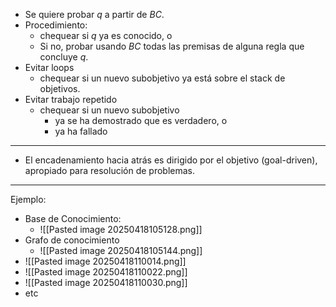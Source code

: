 - Se quiere probar $q$ a partir de $BC$.
- Procedimiento: 
	- chequear si $q$ ya es conocido, o  
	- Si no, probar usando $BC$ todas las premisas de alguna regla que concluye $q$.
- Evitar loops
	- chequear si un nuevo subobjetivo ya está sobre el stack de objetivos.  
- Evitar trabajo repetido
	- chequear si un nuevo subobjetivo 
		- ya se ha demostrado que es verdadero, o  
		- ya ha fallado
***
- El encadenamiento hacia atrás es dirigido por el objetivo (goal-driven), apropiado para resolución de problemas.
***
Ejemplo:
- Base de Conocimiento:
	-  ![[Pasted image 20250418105128.png]]
- Grafo de conocimiento
	- ![[Pasted image 20250418105144.png]]
- ![[Pasted image 20250418110014.png]]
- ![[Pasted image 20250418110022.png]]
- ![[Pasted image 20250418110030.png]]
- etc